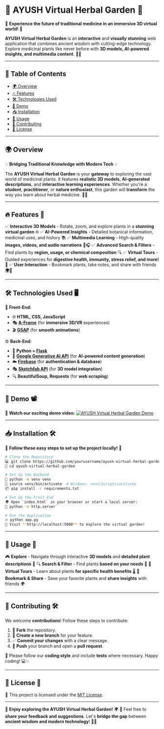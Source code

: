# 🌿 **AYUSH Virtual Herbal Garden** 🌿

🚀 **Experience the future of traditional medicine in an immersive 3D virtual world!** 🚀

**AYUSH Virtual Herbal Garden** is an **interactive** and **visually stunning** web application that combines ancient wisdom with cutting-edge technology. Explore medicinal plants like never before with **3D models, AI-powered insights, and multimedia content**. 🌱✨

---

## 🎯 **Table of Contents**
- [🌍 Overview](#-overview)
- [🔥 Features](#-features)
- [🛠️ Technologies Used](#-technologies-used)
- [🎥 Demo](#-demo)
- [📥 Installation](#-installation)
- [🚀 Usage](#-usage)
- [🤝 Contributing](#-contributing)
- [📜 License](#-license)

---

## 🌍 **Overview**
💡 **Bridging Traditional Knowledge with Modern Tech** 💡

The **AYUSH Virtual Herbal Garden** is your **gateway** to exploring the vast world of medicinal plants. It features **realistic 3D models**, **AI-generated descriptions**, and **interactive learning experiences**. Whether you're a **student**, **practitioner**, or **nature enthusiast**, this garden will **transform** the way you learn about herbal medicine. 🌿🔬

---

## 🔥 **Features** 🚀
✅ **Interactive 3D Models** - Rotate, zoom, and explore plants in a **stunning virtual garden** 🌐
✅ **AI-Powered Insights** - Detailed botanical information, medicinal uses, and history 📚
✅ **Multimedia Learning** - High-quality **images, videos, and audio narrations** 🎥🎧
✅ **Advanced Search & Filters** - Find plants by **region, usage, or chemical composition** 🔍
✅ **Virtual Tours** - Guided experiences for **digestive health, immunity, stress relief, and more!** 🎒
✅ **User Interaction** - Bookmark plants, take notes, and share with friends **🌍📌**

---

## 🛠️ **Technologies Used** 🖥️
🎨 **Front-End:**  
  - 🌐 **HTML, CSS, JavaScript**  
  - 🎭 **[A-Frame](https://aframe.io/)** (for **immersive 3D/VR** experiences)  
  - 🎬 **[GSAP](https://greensock.com/gsap/)** (for **smooth animations**)

⚙️ **Back-End:**  
  - 🐍 **Python + [Flask](https://flask.palletsprojects.com/)**  
  - 🤖 **[Google Generative AI API](https://cloud.google.com/ai)** (for **AI-powered content generation**)  
  - ☁️ **[Firebase](https://firebase.google.com/)** (for **authentication & database**)  
  - 🎭 **[Sketchfab API](https://sketchfab.com/developers)** (for **3D model integration**)  
  - 🔍 **BeautifulSoup, Requests** (for **web scraping**)

---

## 🎥 **Demo** 📽️
📌 **Watch our exciting demo video:**
[![AYUSH Virtual Herbal Garden Demo](https://img.youtube.com/vi/9OF1SdJ65Hc/hqdefault.jpg)](https://youtu.be/9OF1SdJ65Hc?si=mKuEqsXC3L89sEr_)

---

## 📥 **Installation** 🛠️
🚀 **Follow these easy steps to set up the project locally!** 🚀

```bash
# Clone the Repository
💻 git clone https://github.com/yourusername/ayush-virtual-herbal-garden.git
📂 cd ayush-virtual-herbal-garden

# Set Up the Backend
🐍 python -m venv venv
🔑 source venv/bin/activate  # Windows: venv\Scripts\activate
📦 pip install -r requirements.txt

# Set Up the Front-End
🌍 Open `index.html` in your browser or start a local server:
🚀 python -m http.server

# Run the Application
🔥 python app.py
🎯 Visit **http://localhost:5000** to explore the virtual garden!
```

---

## 🚀 **Usage** 🌱
🎮 **Explore** - Navigate through interactive **3D models** and **detailed plant descriptions** 🌿
🔍 **Search & Filter** - Find plants **based on your needs** 🧐
🎒 **Virtual Tours** - Learn about plants **for specific health benefits** 🌡️
📌 **Bookmark & Share** - Save your favorite plants and **share insights** with friends 🌍

---

## 🤝 **Contributing** 🛠️
We welcome **contributions**! Follow these steps to contribute:
1. 🔱 **Fork** the repository.
2. 🌿 **Create a new branch** for your feature.
3. ✅ **Commit your changes** with a clear message.
4. 🚀 **Push** your branch and open a **pull request**.

🔹 Please follow our **coding style** and include **tests** where necessary. Happy coding! 💻✨

---

## 📜 **License** 📄
🔏 This project is licensed under the [MIT License](LICENSE).

---

🌿 **Enjoy exploring the AYUSH Virtual Herbal Garden!** 🌍
💬 Feel free to **share your feedback and suggestions**. Let's **bridge the gap** between **ancient wisdom and modern technology**! 🚀🔥

